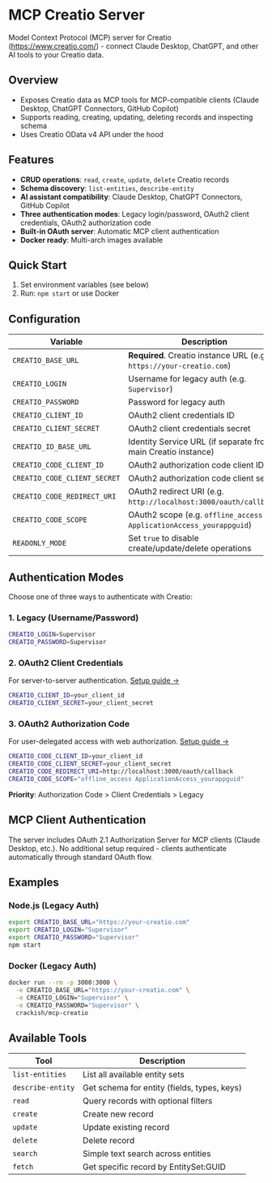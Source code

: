# MCP Creatio Server

Model Context Protocol (MCP) server for Creatio (https://www.creatio.com/) - connect Claude Desktop, ChatGPT, and other AI tools to your Creatio data.

## Overview

- Exposes Creatio data as MCP tools for MCP-compatible clients (Claude Desktop, ChatGPT Connectors, GitHub Copilot)
- Supports reading, creating, updating, deleting records and inspecting schema
- Uses Creatio OData v4 API under the hood

## Features

- **CRUD operations**: `read`, `create`, `update`, `delete` Creatio records
- **Schema discovery**: `list-entities`, `describe-entity`
- **AI assistant compatibility**: Claude Desktop, ChatGPT Connectors, GitHub Copilot
- **Three authentication modes**: Legacy login/password, OAuth2 client credentials, OAuth2 authorization code
- **Built-in OAuth server**: Automatic MCP client authentication
- **Docker ready**: Multi-arch images available

## Quick Start

1. Set environment variables (see below)
2. Run: `npm start` or use Docker

## Configuration

| Variable                     | Description                                                          |
| ---------------------------- | -------------------------------------------------------------------- |
| `CREATIO_BASE_URL`           | **Required**. Creatio instance URL (e.g. `https://your-creatio.com`) |
| `CREATIO_LOGIN`              | Username for legacy auth (e.g. `Supervisor`)                         |
| `CREATIO_PASSWORD`           | Password for legacy auth                                             |
| `CREATIO_CLIENT_ID`          | OAuth2 client credentials ID                                         |
| `CREATIO_CLIENT_SECRET`      | OAuth2 client credentials secret                                     |
| `CREATIO_ID_BASE_URL`        | Identity Service URL (if separate from main Creatio instance)        |
| `CREATIO_CODE_CLIENT_ID`     | OAuth2 authorization code client ID                                  |
| `CREATIO_CODE_CLIENT_SECRET` | OAuth2 authorization code client secret                              |
| `CREATIO_CODE_REDIRECT_URI`  | OAuth2 redirect URI (e.g. `http://localhost:3000/oauth/callback`)    |
| `CREATIO_CODE_SCOPE`         | OAuth2 scope (e.g. `offline_access ApplicationAccess_yourappguid`)   |
| `READONLY_MODE`              | Set `true` to disable create/update/delete operations                |

## Authentication Modes

Choose one of three ways to authenticate with Creatio:

### 1. Legacy (Username/Password)

```bash
CREATIO_LOGIN=Supervisor
CREATIO_PASSWORD=Supervisor
```

### 2. OAuth2 Client Credentials

For server-to-server authentication. [Setup guide →](https://academy.creatio.com/docs/8.x/dev/development-on-creatio-platform/integrations-and-api/authentication/oauth-2-0-authorization/identity-service-overview)

```bash
CREATIO_CLIENT_ID=your_client_id
CREATIO_CLIENT_SECRET=your_client_secret
```

### 3. OAuth2 Authorization Code

For user-delegated access with web authorization. [Setup guide →](https://academy.creatio.com/docs/8.x/dev/development-on-creatio-platform/integrations-and-api/authentication/oauth-2-0-authorization/authorization-code-grant)

```bash
CREATIO_CODE_CLIENT_ID=your_client_id
CREATIO_CODE_CLIENT_SECRET=your_client_secret
CREATIO_CODE_REDIRECT_URI=http://localhost:3000/oauth/callback
CREATIO_CODE_SCOPE="offline_access ApplicationAccess_yourappguid"
```

**Priority**: Authorization Code > Client Credentials > Legacy

## MCP Client Authentication

The server includes OAuth 2.1 Authorization Server for MCP clients (Claude Desktop, etc.). No additional setup required - clients authenticate automatically through standard OAuth flow.

## Examples

### Node.js (Legacy Auth)

```bash
export CREATIO_BASE_URL="https://your-creatio.com"
export CREATIO_LOGIN="Supervisor"
export CREATIO_PASSWORD="Supervisor"
npm start
```

### Docker (Legacy Auth)

```bash
docker run --rm -p 3000:3000 \
  -e CREATIO_BASE_URL="https://your-creatio.com" \
  -e CREATIO_LOGIN="Supervisor" \
  -e CREATIO_PASSWORD="Supervisor" \
  crackish/mcp-creatio
```

## Available Tools

| Tool              | Description                                 |
| ----------------- | ------------------------------------------- |
| `list-entities`   | List all available entity sets              |
| `describe-entity` | Get schema for entity (fields, types, keys) |
| `read`            | Query records with optional filters         |
| `create`          | Create new record                           |
| `update`          | Update existing record                      |
| `delete`          | Delete record                               |
| `search`          | Simple text search across entities          |
| `fetch`           | Get specific record by EntitySet:GUID       |
